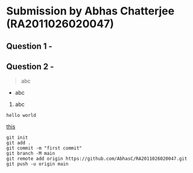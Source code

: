 # Submission by Abhas Chatterjee (RA2011026020047)

## Question 1 - 

## Question 2 - 




> abc
+ abc
1. abc

`hello world`

[this](https://www.google.com)

```
git init  
git add .  
git commit -m "first commit"
git branch -M main
git remote add origin https://github.com/AbhasC/RA2011026020047.git
git push -u origin main
```
